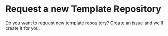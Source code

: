 # Request a new Template Repository
Do you want to request new template repository? Create an issue and we'll create it for you.
